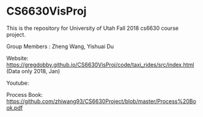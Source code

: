 # CS6630VisProj

This is the repository for University of Utah Fall 2018 cs6630 course project.

Group Members : Zheng Wang, Yishuai Du

Website: https://gregdobby.github.io/CS6630VisProj/code/taxi_rides/src/index.html (Data only 2018, Jan)

Youtube:

Process Book: https://github.com/zhiwang93/CS6630Project/blob/master/Process%20Book.pdf
